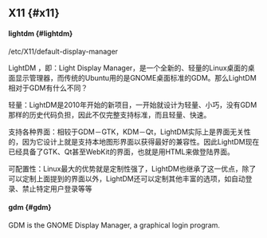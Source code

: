 ## X11 {#x11}

#### lightdm {#lightdm}

/etc/X11/default-display-manager

LightDM ，即：Light Display Manager，是一个全新的、轻量的Linux桌面的桌面显示管理器，而传统的Ubuntu用的是GNOME桌面标准的GDM。那么LightDM相对于GDM有什么不同？

   轻量：LightDM是2010年开始的新项目，一开始就设计为轻量、小巧，没有GDM那样的历史代码负担，因此不仅完整支持标准，而且轻量、快速。

   支持各种界面：相较于GDM－GTK，KDM－Qt，LightDM实际上是界面无关性的，因为它设计上就是支持本地图形界面以获得最好的兼容性。因此LightDM现在已经具备了GTK、Qt甚至WebKit的界面，也就是用HTML来做登陆界面。

   可配置性：Linux最大的优势就是定制性强了，LightDM也继承了这一优点，除了可以定制上面提到的界面以外，LightDM还可以定制其他丰富的选项，如自动登录、禁止特定用户登录等等

#### gdm {#gdm}

GDM is the GNOME Display Manager, a graphical login program.
